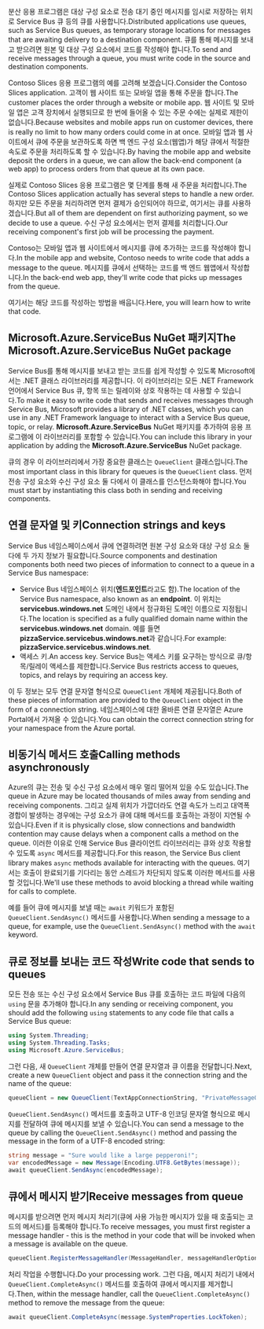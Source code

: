 <span data-ttu-id="aeac4-101">분산 응용 프로그램은 대상 구성 요소로 전송 대기 중인 메시지를 임시로 저장하는 위치로 Service Bus 큐 등의 큐를 사용합니다.</span><span class="sxs-lookup"><span data-stu-id="aeac4-101">Distributed applications use queues, such as Service Bus queues, as temporary storage locations for messages that are awaiting delivery to a destination component.</span></span> <span data-ttu-id="aeac4-102">큐를 통해 메시지를 보내고 받으려면 원본 및 대상 구성 요소에서 코드를 작성해야 합니다.</span><span class="sxs-lookup"><span data-stu-id="aeac4-102">To send and receive messages through a queue, you must write code in the source and destination components.</span></span>

<span data-ttu-id="aeac4-103">Contoso Slices 응용 프로그램의 예를 고려해 보겠습니다.</span><span class="sxs-lookup"><span data-stu-id="aeac4-103">Consider the Contoso Slices application.</span></span> <span data-ttu-id="aeac4-104">고객이 웹 사이트 또는 모바일 앱을 통해 주문을 합니다.</span><span class="sxs-lookup"><span data-stu-id="aeac4-104">The customer places the order through a website or mobile app.</span></span> <span data-ttu-id="aeac4-105">웹 사이트 및 모바일 앱은 고객 장치에서 실행되므로 한 번에 들어올 수 있는 주문 수에는 실제로 제한이 없습니다.</span><span class="sxs-lookup"><span data-stu-id="aeac4-105">Because websites and mobile apps run on customer devices, there is really no limit to how many orders could come in at once.</span></span> <span data-ttu-id="aeac4-106">모바일 앱과 웹 사이트에서 큐에 주문을 보관하도록 하면 백 엔드 구성 요소(웹앱)가 해당 큐에서 적절한 속도로 주문을 처리하도록 할 수 있습니다.</span><span class="sxs-lookup"><span data-stu-id="aeac4-106">By having the mobile app and website deposit the orders in a queue, we can allow the back-end component (a web app) to process orders from that queue at its own pace.</span></span>

<span data-ttu-id="aeac4-107">실제로 Contoso Slices 응용 프로그램은 몇 단계를 통해 새 주문을 처리합니다.</span><span class="sxs-lookup"><span data-stu-id="aeac4-107">The Contoso Slices application actually has several steps to handle a new order.</span></span> <span data-ttu-id="aeac4-108">하지만 모든 주문을 처리하려면 먼저 결제가 승인되어야 하므로, 여기서는 큐를 사용하겠습니다.</span><span class="sxs-lookup"><span data-stu-id="aeac4-108">But all of them are dependent on first authorizing payment, so we decide to use a queue.</span></span> <span data-ttu-id="aeac4-109">수신 구성 요소에서는 먼저 결제를 처리합니다.</span><span class="sxs-lookup"><span data-stu-id="aeac4-109">Our receiving component's first job will be processing the payment.</span></span>

<span data-ttu-id="aeac4-110">Contoso는 모바일 앱과 웹 사이트에서 메시지를 큐에 추가하는 코드를 작성해야 합니다.</span><span class="sxs-lookup"><span data-stu-id="aeac4-110">In the mobile app and website, Contoso needs to write code that adds a message to the queue.</span></span> <span data-ttu-id="aeac4-111">메시지를 큐에서 선택하는 코드를 백 엔드 웹앱에서 작성합니다.</span><span class="sxs-lookup"><span data-stu-id="aeac4-111">In the back-end web app, they'll write code that picks up messages from the queue.</span></span>

<span data-ttu-id="aeac4-112">여기서는 해당 코드를 작성하는 방법을 배웁니다.</span><span class="sxs-lookup"><span data-stu-id="aeac4-112">Here, you will learn how to write that code.</span></span>

## <a name="the-microsoftazureservicebus-nuget-package"></a><span data-ttu-id="aeac4-113">Microsoft.Azure.ServiceBus NuGet 패키지</span><span class="sxs-lookup"><span data-stu-id="aeac4-113">The Microsoft.Azure.ServiceBus NuGet package</span></span>

<span data-ttu-id="aeac4-114">Service Bus를 통해 메시지를 보내고 받는 코드를 쉽게 작성할 수 있도록 Microsoft에서는 .NET 클래스 라이브러리를 제공합니다. 이 라이브러리는 모든 .NET Framework 언어에서 Service Bus 큐, 항목 또는 릴레이와 상호 작용하는 데 사용할 수 있습니다.</span><span class="sxs-lookup"><span data-stu-id="aeac4-114">To make it easy to write code that sends and receives messages through Service Bus, Microsoft provides a library of .NET classes, which you can use in any .NET Framework language to interact with a Service Bus queue, topic, or relay.</span></span> <span data-ttu-id="aeac4-115">**Microsoft.Azure.ServiceBus** NuGet 패키지를 추가하여 응용 프로그램에 이 라이브러리를 포함할 수 있습니다.</span><span class="sxs-lookup"><span data-stu-id="aeac4-115">You can include this library in your application by adding the **Microsoft.Azure.ServiceBus** NuGet package.</span></span>

<span data-ttu-id="aeac4-116">큐의 경우 이 라이브러리에서 가장 중요한 클래스는 `QueueClient` 클래스입니다.</span><span class="sxs-lookup"><span data-stu-id="aeac4-116">The most important class in this library for queues is the `QueueClient` class.</span></span> <span data-ttu-id="aeac4-117">먼저 전송 구성 요소와 수신 구성 요소 둘 다에서 이 클래스를 인스턴스화해야 합니다.</span><span class="sxs-lookup"><span data-stu-id="aeac4-117">You must start by instantiating this class both in sending and receiving components.</span></span>

## <a name="connection-strings-and-keys"></a><span data-ttu-id="aeac4-118">연결 문자열 및 키</span><span class="sxs-lookup"><span data-stu-id="aeac4-118">Connection strings and keys</span></span>

<span data-ttu-id="aeac4-119">Service Bus 네임스페이스에서 큐에 연결하려면 원본 구성 요소와 대상 구성 요소 둘 다에 두 가지 정보가 필요합니다.</span><span class="sxs-lookup"><span data-stu-id="aeac4-119">Source components and destination components both need two pieces of information to connect to a queue in a Service Bus namespace:</span></span>

- <span data-ttu-id="aeac4-120">Service Bus 네임스페이스 위치(**엔드포인트**라고도 함).</span><span class="sxs-lookup"><span data-stu-id="aeac4-120">The location of the Service Bus namespace, also known as an **endpoint**.</span></span> <span data-ttu-id="aeac4-121">이 위치는 **servicebus.windows.net** 도메인 내에서 정규화된 도메인 이름으로 지정됩니다.</span><span class="sxs-lookup"><span data-stu-id="aeac4-121">The location is specified as a fully qualified domain name within the **servicebus.windows.net** domain.</span></span> <span data-ttu-id="aeac4-122">예를 들면 **pizzaService.servicebus.windows.net**과 같습니다.</span><span class="sxs-lookup"><span data-stu-id="aeac4-122">For example: **pizzaService.servicebus.windows.net**.</span></span>
- <span data-ttu-id="aeac4-123">액세스 키.</span><span class="sxs-lookup"><span data-stu-id="aeac4-123">An access key.</span></span> <span data-ttu-id="aeac4-124">Service Bus는 액세스 키를 요구하는 방식으로 큐/항목/릴레이 액세스를 제한합니다.</span><span class="sxs-lookup"><span data-stu-id="aeac4-124">Service Bus restricts access to queues, topics, and relays by requiring an access key.</span></span>

<span data-ttu-id="aeac4-125">이 두 정보는 모두 연결 문자열 형식으로 `QueueClient` 개체에 제공됩니다.</span><span class="sxs-lookup"><span data-stu-id="aeac4-125">Both of these pieces of information are provided to the `QueueClient` object in the form of a connection string.</span></span> <span data-ttu-id="aeac4-126">네임스페이스에 대한 올바른 연결 문자열은 Azure Portal에서 가져올 수 있습니다.</span><span class="sxs-lookup"><span data-stu-id="aeac4-126">You can obtain the correct connection string for your namespace from the Azure portal.</span></span>

## <a name="calling-methods-asynchronously"></a><span data-ttu-id="aeac4-127">비동기식 메서드 호출</span><span class="sxs-lookup"><span data-stu-id="aeac4-127">Calling methods asynchronously</span></span>

<span data-ttu-id="aeac4-128">Azure의 큐는 전송 및 수신 구성 요소에서 매우 멀리 떨어져 있을 수도 있습니다.</span><span class="sxs-lookup"><span data-stu-id="aeac4-128">The queue in Azure may be located thousands of miles away from sending and receiving components.</span></span> <span data-ttu-id="aeac4-129">그리고 실제 위치가 가깝더라도 연결 속도가 느리고 대역폭 경합이 발생하는 경우에는 구성 요소가 큐에 대해 메서드를 호출하는 과정이 지연될 수 있습니다.</span><span class="sxs-lookup"><span data-stu-id="aeac4-129">Even if it is physically close, slow connections and bandwidth contention may cause delays when a component calls a method on the queue.</span></span> <span data-ttu-id="aeac4-130">이러한 이유로 인해 Service Bus 클라이언트 라이브러리는 큐와 상호 작용할 수 있도록 `async` 메서드를 제공합니다.</span><span class="sxs-lookup"><span data-stu-id="aeac4-130">For this reason, the Service Bus client library makes `async` methods available for interacting with the queues.</span></span> <span data-ttu-id="aeac4-131">여기서는 호출이 완료되기를 기다리는 동안 스레드가 차단되지 않도록 이러한 메서드를 사용할 것입니다.</span><span class="sxs-lookup"><span data-stu-id="aeac4-131">We'll use these methods to avoid blocking a thread while waiting for calls to complete.</span></span>

<span data-ttu-id="aeac4-132">예를 들어 큐에 메시지를 보낼 때는 `await` 키워드가 포함된 `QueueClient.SendAsync()` 메서드를 사용합니다.</span><span class="sxs-lookup"><span data-stu-id="aeac4-132">When sending a message to a queue, for example, use the `QueueClient.SendAsync()` method with the `await` keyword.</span></span>

## <a name="write-code-that-sends-to-queues"></a><span data-ttu-id="aeac4-133">큐로 정보를 보내는 코드 작성</span><span class="sxs-lookup"><span data-stu-id="aeac4-133">Write code that sends to queues</span></span>

<span data-ttu-id="aeac4-134">모든 전송 또는 수신 구성 요소에서 Service Bus 큐를 호출하는 코드 파일에 다음의 `using` 문을 추가해야 합니다.</span><span class="sxs-lookup"><span data-stu-id="aeac4-134">In any sending or receiving component, you should add the following `using` statements to any code file that calls a Service Bus queue:</span></span>

```C#
using System.Threading;
using System.Threading.Tasks;
using Microsoft.Azure.ServiceBus;
```

<span data-ttu-id="aeac4-135">그런 다음, 새 `QueueClient` 개체를 만들어 연결 문자열과 큐 이름을 전달합니다.</span><span class="sxs-lookup"><span data-stu-id="aeac4-135">Next, create a new `QueueClient` object and pass it the connection string and the name of the queue:</span></span>

```C#
queueClient = new QueueClient(TextAppConnectionString, "PrivateMessageQueue");
```

<span data-ttu-id="aeac4-136">`QueueClient.SendAsync()` 메서드를 호출하고 UTF-8 인코딩 문자열 형식으로 메시지를 전달하여 큐에 메시지를 보낼 수 있습니다.</span><span class="sxs-lookup"><span data-stu-id="aeac4-136">You can send a message to the queue by calling the `QueueClient.SendAsync()` method and passing the message in the form of a UTF-8 encoded string:</span></span>

```C#
string message = "Sure would like a large pepperoni!";
var encodedMessage = new Message(Encoding.UTF8.GetBytes(message));
await queueClient.SendAsync(encodedMessage);
```

## <a name="receive-messages-from-queue"></a><span data-ttu-id="aeac4-137">큐에서 메시지 받기</span><span class="sxs-lookup"><span data-stu-id="aeac4-137">Receive messages from queue</span></span>

<span data-ttu-id="aeac4-138">메시지를 받으려면 먼저 메시지 처리기(큐에 사용 가능한 메시지가 있을 때 호출되는 코드의 메서드)를 등록해야 합니다.</span><span class="sxs-lookup"><span data-stu-id="aeac4-138">To receive messages, you must first register a message handler - this is the method in your code that will be invoked when a message is available on the queue.</span></span>

```C#
queueClient.RegisterMessageHandler(MessageHandler, messageHandlerOptions);
```

<span data-ttu-id="aeac4-139">처리 작업을 수행합니다.</span><span class="sxs-lookup"><span data-stu-id="aeac4-139">Do your processing work.</span></span> <span data-ttu-id="aeac4-140">그런 다음, 메시지 처리기 내에서 `QueueClient.CompleteAsync()` 메서드를 호출하여 큐에서 메시지를 제거합니다.</span><span class="sxs-lookup"><span data-stu-id="aeac4-140">Then, within the message handler, call the `QueueClient.CompleteAsync()` method to remove the message from the queue:</span></span>

```C#
await queueClient.CompleteAsync(message.SystemProperties.LockToken);
```